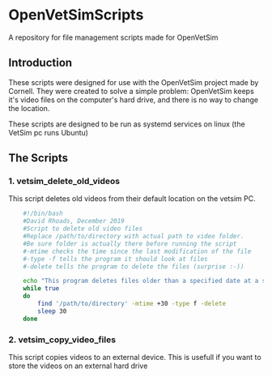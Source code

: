 # OpenVetSimScripts
A repository for file management scripts made for OpenVetSim

## Introduction
These scripts were designed for use with the OpenVetSim project made by Cornell. They were created to solve a simple problem: OpenVetSim keeps it's video files on the computer's hard drive, and there is no way to change the location.

These scripts are designed to be run as systemd services on linux (the VetSim pc runs Ubuntu)

## The Scripts
### 1. vetsim_delete_old_videos
This script deletes old videos from their default location on the vetsim PC. 
    

```bash
    #!/bin/bash
    #David Rhoads, December 2019
    #Script to delete old video files
    #Replace /path/to/directory with actual path to video folder. 
    #Be sure folder is actually there before running the script
    #-mtime checks the time since the last modification of the file
    #-type -f tells the program it should look at files
    #-delete tells the program to delete the files (surprise :-))

    echo "This program deletes files older than a specified date at a specified location."
    while true
    do
        find '/path/to/directory' -mtime +30 -type f -delete
        sleep 30
    done
```

### 2. vetsim_copy_video_files
This script copies videos to an external device. This is usefull if you want to store the videos on an external hard drive